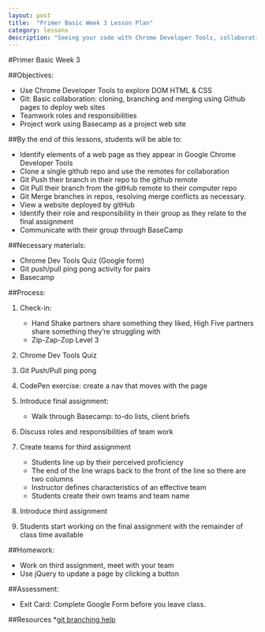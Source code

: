 ```yaml
---
layout: post
title:  "Primer Basic Week 3 Lesson Plan"
category: lessons
description: "Seeing your code with Chrome Developer Tools, collaborating with git, and starting the final project."
---
```

#Primer Basic Week 3

##Objectives:
*	Use Chrome Developer Tools to explore DOM HTML & CSS
*	Git: Basic collaboration: cloning, branching and merging using Github pages to deploy web sites
*	Teamwork roles and responsibilities
*	Project work using Basecamp as a project web site

##By the end of this lessons, students will be able to:
*	Identify elements of a web page as they appear in Google Chrome Developer Tools
* Clone a single github repo and use the remotes for collaboration
*	Git Push their branch in their repo to the github remote
*	Git Pull their branch from the gitHub remote to their computer repo
*	Git Merge branches in repos, resolving merge conflicts as necessary.
*	View a website deployed by gitHub
*	Identify their role and responsibility in their group as they relate to the final assignment
*	Communicate with their group through BaseCamp


##Necessary materials:
*	Chrome Dev Tools Quiz (Google form)
*	Git push/pull ping pong activity for pairs
*	Basecamp

##Process:
1.	Check-in:
	*	Hand Shake partners share something they liked, High Five partners share something they’re struggling with
	*	Zip-Zap-Zop Level 3

2.	Chrome Dev Tools Quiz
3.	Git Push/Pull ping pong
4.  CodePen exercise: create a nav that moves with the page
5.	Introduce final assignment:
	*	Walk through Basecamp: to-do lists, client briefs
6.	Discuss roles and responsibilities of team work
7.	Create teams for third assignment
	*	Students line up by their perceived proficiency
	*	The end of the line wraps back to the front of the line so there are two columns
	*	Instructor defines characteristics of an effective team
	*   Students create their own teams and team name
8.	Introduce third assignment
9.	Students start working on the final assignment with the remainder of class time available

##Homework:
* Work on third assignment, meet with your team
* Use jQuery to update a page by clicking a button

##Assessment:
* Exit Card: Complete Google Form before you leave class.

##Resources
*[git branching help](http://git-scm.com/book/en/v2/Git-Branching-Branches-in-a-Nutshell)
